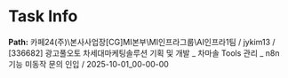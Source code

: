 # Task Info

**Path:** 카페24(주)\본사사업장\[CG]MI본부\MI인프라그룹\AI인프라1팀 / jykim13 / [336682] 광고풀오토 차세대마케팅솔루션 기획 및 개발 _ 차마솔 Tools 관리 _ n8n 기능 미동작 문의 인입 / 2025-10-01_00-00-00

